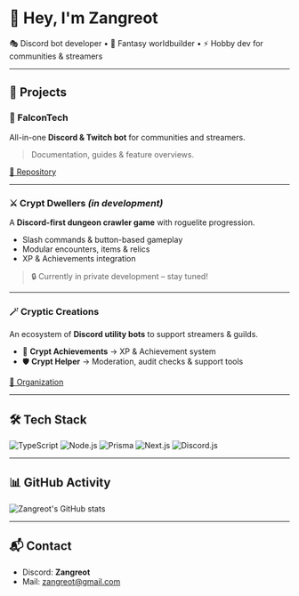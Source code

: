 # 👋 Hey, I'm Zangreot  

🎭 Discord bot developer • 🏰 Fantasy worldbuilder • ⚡ Hobby dev for communities & streamers  

---

## 🚀 Projects

### 🦅 FalconTech
All-in-one **Discord & Twitch bot** for communities and streamers.  
> Documentation, guides & feature overviews.  

[🔗 Repository](https://github.com/Zangreot/falcontech)

---

### ⚔️ Crypt Dwellers *(in development)*
A **Discord-first dungeon crawler game** with roguelite progression.  
- Slash commands & button-based gameplay  
- Modular encounters, items & relics  
- XP & Achievements integration  

> 🔒 Currently in private development – stay tuned!

---

### 🪄 Cryptic Creations
An ecosystem of **Discord utility bots** to support streamers & guilds.  

- 🤖 **Crypt Achievements** → XP & Achievement system  
- 🛡 **Crypt Helper** → Moderation, audit checks & support tools  

[🔗 Organization](https://github.com/Cryptic-Creations)

---

## 🛠 Tech Stack

![TypeScript](https://img.shields.io/badge/-TypeScript-3178C6?logo=typescript&logoColor=white)
![Node.js](https://img.shields.io/badge/-Node.js-339933?logo=node.js&logoColor=white)
![Prisma](https://img.shields.io/badge/-Prisma-2D3748?logo=prisma&logoColor=white)
![Next.js](https://img.shields.io/badge/-Next.js-000000?logo=nextdotjs&logoColor=white)
![Discord.js](https://img.shields.io/badge/-Discord.js-5865F2?logo=discord&logoColor=white)

---

## 📊 GitHub Activity
![Zangreot's GitHub stats](https://github-readme-stats.vercel.app/api?username=Zangreot&show_icons=true&theme=radical)

---

## 📬 Contact
- Discord: **Zangreot**
- Mail: zangreot@gmail.com
